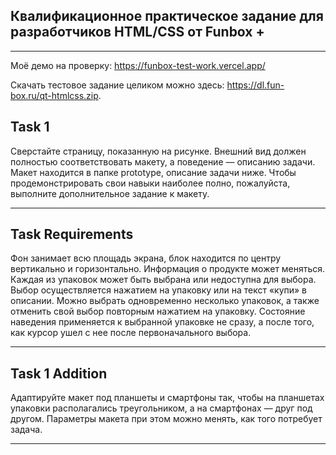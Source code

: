 ## Квалификационное практическое задание для разработчиков HTML/CSS от Funbox +

---

Моё демо на проверку: https://funbox-test-work.vercel.app/

Скачать тестовое задание целиком можно здесь: https://dl.fun-box.ru/qt-htmlcss.zip.

## Task 1

Сверстайте страницу, показанную на рисунке. Внешний вид должен полностью соответствовать макету, а поведение — описанию задачи. Макет находится в папке prototype, описание задачи ниже. Чтобы продемонстрировать свои навыки наиболее полно, пожалуйста, выполните дополнительное задание к макету.

---

## Task Requirements

Фон занимает всю площадь экрана, блок находится по центру вертикально и горизонтально. Информация о продукте может меняться. Каждая из упаковок может быть выбрана или недоступна для выбора. Выбор осуществляется нажатием на упаковку или на текст «купи» в описании. Можно выбрать одновременно несколько упаковок, а также отменить свой выбор повторным нажатием на упаковку. Состояние наведения применяется к выбранной упаковке не сразу, а после того, как курсор ушел с нее после первоначального выбора.

---

## Task 1 Addition

Адаптируйте макет под планшеты и смартфоны так, чтобы на планшетах упаковки располагались треугольником, а на смартфонах — друг под другом. Параметры макета при этом можно менять, как того потребует задача.

---
